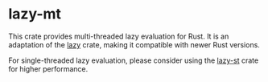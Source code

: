 # lazy-mt

This crate provides multi-threaded lazy evaluation for Rust.
It is an adaptation of the [lazy](https://github.com/reem/rust-lazy) crate,
making it compatible with newer Rust versions.

For single-threaded lazy evaluation, please consider using
the [lazy-st](https://github.com/01mf02/lazy-st/) crate
for higher performance.
